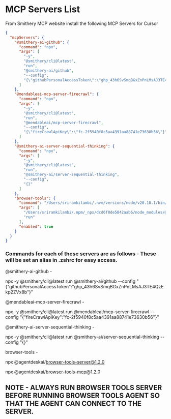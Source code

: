 # MCP Servers List

From Smithery MCP website install the following MCP Servers for Cursor

```json
{
  "mcpServers": {
    "@smithery-ai-github": {
      "command": "npx",
      "args": [
        "-y",
        "@smithery/cli@latest",
        "run",
        "@smithery-ai/github",
        "--config",
        "{\"githubPersonalAccessToken\":\"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\"}"
      ]
    },
    "@mendableai-mcp-server-firecrawl": {
      "command": "npx",
      "args": [
        "-y",
        "@smithery/cli@latest",
        "run",
        "@mendableai/mcp-server-firecrawl",
        "--config",
        "{\"fireCrawlApiKey\":\"fc-2f5940f8c5aa4391aa88741e73630b56\"}"
      ]
    },
    "@smithery-ai-server-sequential-thinking": {
      "command": "npx",
      "args": [
        "-y",
        "@smithery/cli@latest",
        "run",
        "@smithery-ai/server-sequential-thinking",
        "--config",
        "{}"
      ]
    },
    "browser-tools": {
      "command": "/Users/sriramkilambi/.nvm/versions/node/v20.18.1/bin/node",
      "args": [
        "/Users/sriramkilambi/.npm/_npx/dcd6f0de5842aab6/node_modules/@agentdeskai/browser-tools-mcp/dist/mcp-server.js",
        "run"
      ],
      "enabled": true
    }
  }
}
```

### Commands for each of these servers are as follows - These will be set an alias in .zshrc for easy access.

@smithery-ai-github - 

npx -y @smithery/cli@latest run @smithery-ai/github --config "{\"githubPersonalAccessToken\":\"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\"}"

@mendableai-mcp-server-firecrawl -

npx -y @smithery/cli@latest run @mendableai/mcp-server-firecrawl --config "{\"fireCrawlApiKey\":\"fc-2f5940f8c5aa4391aa88741e73630b56\"}"

@smithery-ai-server-sequential-thinking -

npx -y @smithery/cli@latest run @smithery-ai/server-sequential-thinking --config "{}"

browser-tools -

npx @agentdeskai/browser-tools-server@1.2.0

npx @agentdeskai/browser-tools-mcp@1.2.0

## NOTE - ALWAYS RUN BROWSER TOOLS SERVER BEFORE RUNNING BROWSER TOOLS AGENT SO THAT THE AGENT CAN CONNECT TO THE SERVER.